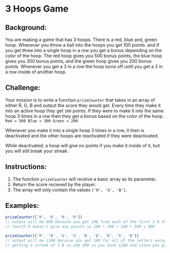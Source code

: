 # 3 Hoops Game

## Background:

You are making a game that has 3 hoops. There is a red, blue and, green hoop. Whenever you throw a ball into the hoops you get 100 points. and if you get three into a single hoop in a row you get a bonus depending on the color of the hoop. The red hoop gives you 500 bonus points, the blue hoop gives you 300 bonus points, and the green hoop gives you 200 bonus points. Whenever you get a 3 in a row the hoop turns off until you get a 3 in a row inside of another hoop.

## Challenge:

Your mission is to write a function `prizeCounter` that takes in an array of either R, G, B and output the score they would get. 
Every time they make it into an active hoop they get `100` points. If they were to make it into the same hoop 3 times in a row then they get a bonus based on the color of the hoop.
` Red = 500
  Blue = 300
  Green = 200 `
  
Whenever you make it into a single hoop 3 times in a row, it then is deactivated and the other hoops are reactivated if they were deactivated.

While deactivated, a hoop will give no points if you make it inside of it, but you will still break your streak.

## Instructions:

1. The function `prizeCounter` will receive a basic array as its parameter.
2. Return the score recieved by the player.
3. The array will only contain the values `['R', 'G', 'B']`.

## Examples:
```javascript
prizeCounter(['R', 'R', 'R', 'R']) 
// output will be 800 because you get 100 from each of the first 3 R then you get the bonus of 500 and it deactivates meaning that the 
// fourth R doesn't give any points so 100 + 100 + 100 + 500 = 800

prizeCounter(['R', 'B', 'G', 'G', 'B', 'B', 'B', 'G', 'B']) 
// output will be 1100 because you get 100 for all of the letters except for the last one so thwat would be 800 points then you get the bonus from 
// getting a streak of 3 B so add 300 so you have 1100 and since you got the streak that color deactivates and the last one doesn't give any points
```
